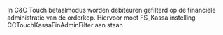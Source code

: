 In C&C Touch betaalmodus worden debiteuren gefilterd op de financiele administratie van de orderkop. Hiervoor moet FS_Kassa instelling CCTouchKassaFinAdminFilter aan staan